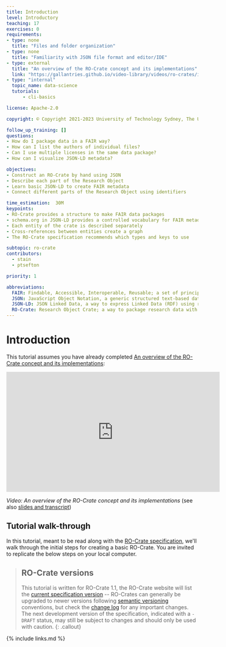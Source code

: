 ```yaml
---
title: Introduction
level: Introductory
teaching: 17
exercises: 0
requirements:
- type: none
  title: "Files and folder organization"
- type: none
  title: "Familiarity with JSON file format and editor/IDE"
- type: external
  title: "An overview of the RO-Crate concept and its implementations"
  link: "https://gallantries.github.io/video-library/videos/ro-crates/intro/slides/"
- type: "internal"
  topic_name: data-science
  tutorials:
      - cli-basics

license: Apache-2.0

copyright: © Copyright 2021-2023 University of Technology Sydney, The University of Manchester UK and RO-Crate contributors

follow_up_training: []
questions:
- How do I package data in a FAIR way?
- How can I list the authors of individual files?
- Can I use multiple licenses in the same data package?
- How can I visualize JSON-LD metadata?

objectives:
- Construct an RO-Crate by hand using JSON
- Describe each part of the Research Object
- Learn basic JSON-LD to create FAIR metadata
- Connect different parts of the Research Object using identifiers

time_estimation:  30M
keypoints:
- RO-Crate provides a structure to make FAIR data packages
- schema.org in JSON-LD provides a controlled vocabulary for FAIR metadata
- Each entity of the crate is described separately
- Cross-references between entities create a graph
- The RO-Crate specification recommends which types and keys to use

subtopic: ro-crate
contributors:
  - stain
  - ptsefton

priority: 1

abbreviations:
  FAIR: Findable, Accessible, Interoperable, Reusable; a set of principles for publishing research data and metadata
  JSON: JavaScript Object Notation, a generic structured text-based data format
  JSON-LD: JSON Linked Data, a way to express Linked Data (RDF) using regular JSON
  RO-Crate: Research Object Crate; a way to package research data with structured FAIR metadata
---
```



# Introduction

This tutorial assumes you have already completed [An overview of the RO-Crate concept and its implementations](https://gallantries.github.io/video-library/videos/ro-crates/intro/slides/):

<iframe width="560" height="315" src="https://www.youtube-nocookie.com/embed/5GYdN5B1tc8" title="YouTube video player" frameborder="0" allow="accelerometer; autoplay; clipboard-write; encrypted-media; gyroscope; picture-in-picture" allowfullscreen>
  <a href="https://www.youtube.com/watch?v=5GYdN5B1tc8"><img src="https://i.ytimg.com/vi/5GYdN5B1tc8/maxresdefault.jpg" alt="An overview of the RO-Crate concept and its implementations" />
</iframe>

_Video: An overview of the RO-Crate concept and its implementations_ (see also [slides and transcript](https://doi.org/10.5281/zenodo.7828632))

## Tutorial walk-through

In this tutorial, meant to be read along with the [RO-Crate specification](https://www.researchobject.org/ro-crate/1.1/), we'll walk through the initial steps for creating a basic RO-Crate. You are invited to replicate the below steps on your local computer.

> ## RO-Crate versions
>
> This tutorial is written for RO-Crate 1.1, the RO-Crate website will list the [current specification version](https://www.researchobject.org/ro-crate/specification.html) -- RO-Crates can generally be upgraded to newer versions following [semantic versioning](https://semver.org/) conventions, but check the [change log](https://www.researchobject.org/ro-crate/1.1/appendix/changelog.html) for any important changes. The next development version of the specification, indicated with a `-DRAFT` status, may still be subject to changes and should only be used with caution.
{: .callout}

{% include links.md %}
